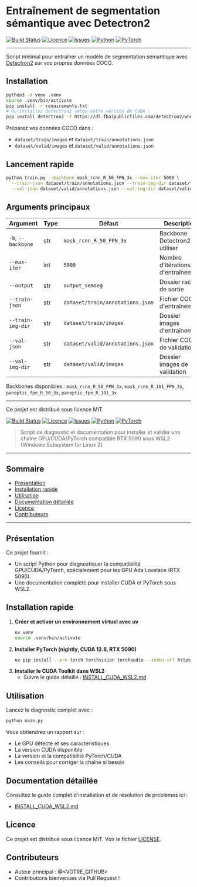 # Entraînement de segmentation sémantique avec Detectron2

[![Build Status](https://img.shields.io/github/actions/workflow/status/<OWNER>/<REPO>/ci.yml?branch=main)](https://github.com/<OWNER>/<REPO>/actions)
[![Licence](https://img.shields.io/github/license/<OWNER>/<REPO>)](LICENSE)
[![Issues](https://img.shields.io/github/issues/<OWNER>/<REPO>)](https://github.com/<OWNER>/<REPO>/issues)
[![Python](https://img.shields.io/badge/python-3.8%2B-blue)](https://www.python.org/)
[![PyTorch](https://img.shields.io/badge/pytorch-compatible%20%7C%20cuda%2011%2B-important)](https://pytorch.org/)

---

Script minimal pour entraîner un modèle de segmentation sémantique avec [Detectron2](https://github.com/facebookresearch/detectron2) sur vos propres données COCO.

## Installation

```bash
python3 -m venv .venv
source .venv/bin/activate
pip install -r requirements.txt
# Ou installez Detectron2 selon votre version de CUDA :
pip install detectron2 -f https://dl.fbaipublicfiles.com/detectron2/wheels/cu118/torch2.0/index.html
```

Préparez vos données COCO dans :
- `dataset/train/images` et `dataset/train/annotations.json`
- `dataset/valid/images` et `dataset/valid/annotations.json`

## Lancement rapide

```bash
python train.py --backbone mask_rcnn_R_50_FPN_3x --max-iter 5000 \
  --train-json dataset/train/annotations.json --train-img-dir dataset/train/images \
  --val-json dataset/valid/annotations.json --val-img-dir dataset/valid/images
```

## Arguments principaux

| Argument                | Type    | Défaut                        | Description |
|-------------------------|---------|-------------------------------|-------------|
| `-b`, `--backbone`      | str     | `mask_rcnn_R_50_FPN_3x`       | Backbone Detectron2 à utiliser |
| `--max-iter`            | int     | `5000`                        | Nombre d'itérations d'entraînement |
| `--output`              | str     | `output_semseg`               | Dossier racine de sortie |
| `--train-json`          | str     | `dataset/train/annotations.json` | Fichier COCO d'entraînement |
| `--train-img-dir`       | str     | `dataset/train/images`         | Dossier images d'entraînement |
| `--val-json`            | str     | `dataset/valid/annotations.json` | Fichier COCO de validation |
| `--val-img-dir`         | str     | `dataset/valid/images`         | Dossier images de validation |

Backbones disponibles : `mask_rcnn_R_50_FPN_3x`, `mask_rcnn_R_101_FPN_3x`, `panoptic_fpn_R_50_3x`, `panoptic_fpn_R_101_3x`

---

Ce projet est distribué sous licence MIT.


[![Build Status](https://img.shields.io/github/actions/workflow/status/<OWNER>/<REPO>/ci.yml?branch=main)](https://github.com/<OWNER>/<REPO>/actions)
[![Licence](https://img.shields.io/github/license/<OWNER>/<REPO>)](LICENSE)
[![Issues](https://img.shields.io/github/issues/<OWNER>/<REPO>)](https://github.com/<OWNER>/<REPO>/issues)
[![Python](https://img.shields.io/badge/python-3.8%2B-blue)](https://www.python.org/)
[![PyTorch](https://img.shields.io/badge/pytorch-nightly%20%7C%20cuda%2012.8-important)](https://pytorch.org/)

> Script de diagnostic et documentation pour installer et valider une chaîne GPU/CUDA/PyTorch compatible RTX 5090 sous WSL2 (Windows Subsystem for Linux 2).

---

## Sommaire
- [Présentation](#présentation)
- [Installation rapide](#installation-rapide)
- [Utilisation](#utilisation)
- [Documentation détaillée](#documentation-détaillée)
- [Licence](#licence)
- [Contributeurs](#contributeurs)

---

## Présentation
Ce projet fournit :
- Un script Python pour diagnostiquer la compatibilité GPU/CUDA/PyTorch, spécialement pour les GPU Ada Lovelace (RTX 5090).
- Une documentation complète pour installer CUDA et PyTorch sous WSL2.

## Installation rapide

1. **Créer et activer un environnement virtuel avec uv**
   ```bash
   uv venv
   source .venv/bin/activate
   ```
2. **Installer PyTorch (nightly, CUDA 12.8, RTX 5090)**
   ```bash
   uv pip install --pre torch torchvision torchaudio --index-url https://download.pytorch.org/whl/nightly/cu128
   ```
3. **Installer le CUDA Toolkit dans WSL2**
   - Suivre le guide détaillé : [INSTALL_CUDA_WSL2.md](./INSTALL_CUDA_WSL2.md)

## Utilisation
Lancez le diagnostic complet avec :
```bash
python main.py
```

Vous obtiendrez un rapport sur :
- Le GPU détecté et ses caractéristiques
- La version CUDA disponible
- La version et la compatibilité PyTorch/CUDA
- Les conseils pour corriger la chaîne si besoin

## Documentation détaillée
Consultez le guide complet d'installation et de résolution de problèmes ici :
- [INSTALL_CUDA_WSL2.md](./INSTALL_CUDA_WSL2.md)

## Licence
Ce projet est distribué sous licence MIT. Voir le fichier [LICENSE](./LICENSE).

## Contributeurs
- Auteur principal : @<VOTRE_GITHUB>
- Contributions bienvenues via Pull Request !
